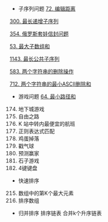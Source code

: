 
- 子序列问题
[72. 编辑距离](https://leetcode.cn/problems/edit-distance/)

[300. 最长递增子序列](https://leetcode.cn/problems/longest-increasing-subsequence/)

[354. 俄罗斯套娃信封问题](https://leetcode.cn/problems/russian-doll-envelopes/)

[53. 最大子数组和](https://leetcode.cn/problems/maximum-subarray/submissions/)

[1143. 最长公共子序列](https://leetcode.cn/problems/qJnOS7/submissions/)

[583. 两个字符串的删除操作](https://leetcode.cn/problems/delete-operation-for-two-strings/)

[712. 两个字符串的最小ASCII删除和](https://leetcode.cn/problems/misnimum-ascii-delete-sum-for-two-strings/description/)

- 游戏问题
[64. 最小路径和](https://leetcode.cn/problems/minimum-path-sum/)

174. 地下城游戏
514. 自由之路
787. K 站中转内最便宜的航班
10. 正则表达式匹配
887. 鸡蛋掉落
312. 戳气球
486. 预测赢家
877. 石子游戏
651. 4键键盘

- 快速排序
215. 数组中的第K个最大元素
912. 排序数组

- 归并排序
排序链表
合并k个升序链表

